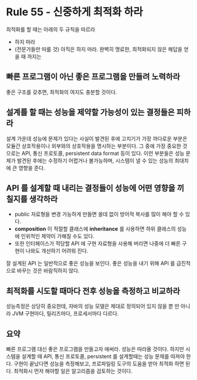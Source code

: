 # Rule 55 - 신중하게 최적화 하라

최적화를 할 때는 아래의 두 규칙을 따르라

- 하지 마라
- (전문가들만 따를 것) 아직은 하지 마라. 완벽히 명료한, 최적화되지 않은 해답을 얻을 때 까지는

## 빠른 프로그램이 아닌 좋은 프로그램을 만들려 노력하라

좋은 구조를 갖추면, 최적화의 여지도 충분할 것이다. 

## 설계를 할 때는 성능을 제약할 가능성이 있는 결정들은 피하라

설계 가운데 성능에 문제가 있다는 사실이 발견된 후에 고치기가 가장 까다로운 부분은 모듈간 상호작용이나 외부와의 상호작용을 명시하는 부분이다. 그 중에 가장 중요한 것으로는 
API, 통신 프로토콜, persistent data format 등이 있다. 이런 부분들은 성능 문제가 발견된 후에는 수정하기 어렵거나 불가능하며, 시스템이 낼 수 있는 성능의 최대치에 큰 영향을 준다.

## API 를 설계할 때 내리는 결정들이 성능에 어떤 영향을 끼칠지를 생각하라

- public 자료형을 변경 가능하게 만들면 쓸데 없이 방어적 복사를 많이 해야 할 수 있다.
- **composition** 이 적절할 클래스에 **inheritance** 를 사용하면 하위 클래스의 성능에 인위적인 제약이 가해질 수도 있다.
- 또한 인터페이스가 적당할 API 에 구현 자료형을 사용해 버리면 나중에 더 빠른 구현이 나와도 개선하기 어려워 진다.

잘 설계된 API 는 일반적으로 좋은 성능을 보인다. 좋은 성능을 내기 위해 API 를 급진적으로 바꾸는 것은 바람직하지 않다.

## 최적화를 시도할 때마다 전후 성능을 측정하고 비교하라

성능측정은 상당히 중요한데, 자바의 성능 모델은 제대로 정의되어 있지 않을 뿐 만 아니라 JVM 구현마다, 릴리즈마다, 프로세서마다 다르다.

## 요약

빠른 프로그램 대신 좋은 프로그램을 만들고자 애써라. 성능은 따라올 것이다. 하지만 시스템을 설계할 때 API, 통신 프로토콜, persistent 를 설계할때는 성능 문제를 따져야 한다. 
구현이 끝났다면 성능을 측정해보고, 프로파일링 도구의 도움을 받아 최적화 하면 된다. 최적화시 먼저 해야할 일은 알고리즘을 검토하는 것이다. 